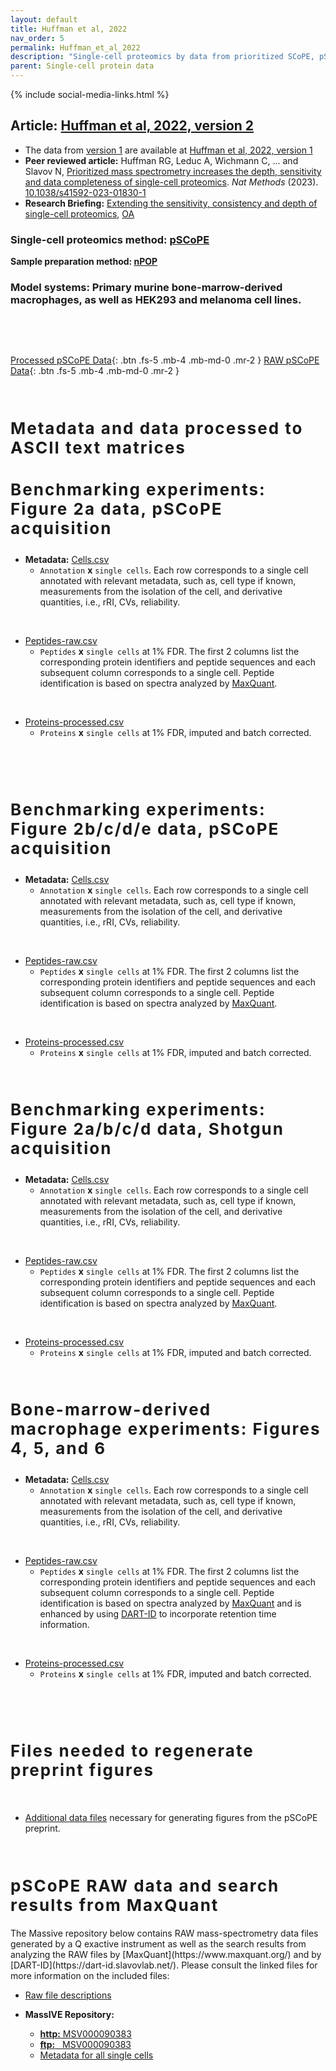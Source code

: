 ```yaml
---
layout: default
title: Huffman et al, 2022
nav_order: 5
permalink: Huffman_et_al_2022
description: "Single-cell proteomics by data from prioritized SCoPE, pSCoPE | Slavov Laboratory"
parent: Single-cell protein data
---
```

{% include social-media-links.html %}


## Article: [Huffman et al, 2022, version 2](https://www.biorxiv.org/content/10.1101/2022.03.16.484655v2)
* The data from [version 1](https://www.biorxiv.org/content/10.1101/2022.03.16.484655v1) are available at [Huffman et al, 2022, version 1](Huffman_et_al_2022_v1)
 * **Peer reviewed article:** Huffman RG, Leduc A, Wichmann C, ... and Slavov N, [Prioritized mass spectrometry increases the depth, sensitivity and data completeness of single-cell proteomics][pSCoPE_Nature-Methods]. *Nat Methods*  (2023). [10.1038/s41592-023-01830-1](https://doi.org/10.1038/s41592-023-01830-1)
 * **Research Briefing:** [Extending the sensitivity, consistency and depth of single-cell proteomics](https://www.nature.com/articles/s41592-023-01786-2), [OA](https://rdcu.be/c9aAL)

### Single-cell proteomics method: [pSCoPE](pSCoPE)
**Sample preparation method: [nPOP](nPOP)**

### Model systems:  Primary murine bone-marrow-derived macrophages, as well as HEK293 and melanoma cell lines.




&nbsp;


&nbsp;

[Processed pSCoPE Data]({{site.baseurl}}#processed-single-cell-protein-data){: .btn .fs-5 .mb-4 .mb-md-0 .mr-2 }
[RAW pSCoPE Data]({{site.baseurl}}#RAW-single-cell-protein-data){: .btn .fs-5 .mb-4 .mb-md-0 .mr-2 }
<!--[10x Genomics Data]({{site.baseurl}}#single-cell-RNA-data){: .btn .fs-5 .mb-4 .mb-md-0 .mr-2 }-->

&nbsp;

<h2 style="letter-spacing: 2px; font-size: 26px;" id="processed-single-cell-protein-data" >Metadata and data processed to ASCII text matrices</h2>
<h3 style="letter-spacing: 2px; font-size: 26px;" id="processed-single-cell-protein-data" >Benchmarking experiments: Figure 2a data, pSCoPE acquisition</h3>

* **Metadata:** [Cells.csv](https://drive.google.com/file/d/1lQKsHj0C2ABbOG-IFO4lIdKPDnH2AJnf/view?usp=sharing)
   - `Annotation` **x**  `single cells`. Each row corresponds to a single cell annotated with relevant metadata, such as, cell type if known, measurements from the isolation of the cell, and derivative quantities, i.e., rRI, CVs, reliability.

&nbsp;   

* [Peptides-raw.csv](https://drive.google.com/file/d/1ln3k08jrHS7IyMK0HBJ_0YMHYQ1Hx0fu/view?usp=sharing)
  - `Peptides` **x** `single cells` at 1% FDR.  The first 2 columns list the corresponding protein identifiers and peptide sequences and each subsequent column corresponds to a single cell. Peptide identification is based on spectra analyzed by [MaxQuant](https://www.maxquant.org/).
  <!-- See [Specht et al., 2019](https://www.biorxiv.org/content/10.1101/665307v3) for details. -->  

&nbsp;

* [Proteins-processed.csv](https://drive.google.com/file/d/1l_oiiLFnQwlRwQprU2tOC-fOa9Gpjyhz/view?usp=sharing)
   - `Proteins` **x** `single cells` at 1% FDR, imputed and batch corrected.


&nbsp;

<!--* [sdrf_meta_data.tsv](https://drive.google.com/file/d/1T8BTfNDlYQkBTs8La6YRSCyD1RwNTvqk/view?usp=sharing)
   -  Meta data following the [Sample to Data file format (SDRF) for Proteomics project guidelines](https://github.com/bigbio/proteomics-metadata-standard) for  for all single cells used in analysis constituting all figures.-->

&nbsp;

<!--* [Joint protein-RNA data](https://drive.google.com/file/d/130FWc-s-Pd-mx3ymg22bI1qH5fiT7Ktv/view?usp=sharing)
   - `Gene` **x**  `single cells`. Both sets imputed and batch-corrected separately then combined, taking only genes common to both data sets. Uniprot accession numbers used to denote gene.-->

<!--&nbsp;-->

<!--* [Signal-to-noise data](https://drive.google.com/file/d/16dmI7qNdpJlPOn83dOZFhHfXv0du5Dip/view?usp=sharing)
  - `Peptides` and `Proteins` **x** `single cells` at 1% FDR.  The first 2 columns list the corresponding protein identifiers and peptide sequences and each subsequent column corresponds to a single cell. The quantitation is the Signal-to-noise (S/N) ratio for each single cell's corresponding reporter ion extracted from the RAW file. The single cell identification numbers are [mapped](https://drive.google.com/file/d/1PUfiGhmInYP3JW5Xoul7Tikl9RSHyQcN/view?usp=sharing) to cell type and RAW file. Complete extracted S/N for each RAW file can be found [here](https://drive.google.com/drive/folders/18_BQ15_JQKzbDt1JZo36MaJuOhN3tJCX?usp=sharing).  -->

<h3 style="letter-spacing: 2px; font-size: 26px;" id="processed-single-cell-protein-data" >Benchmarking experiments: Figure 2b/c/d/e data, pSCoPE acquisition</h3>

* **Metadata:** [Cells.csv](https://drive.google.com/file/d/1kj78MqYLuuGNGrrbdo6yn6rcYrW1VFh_/view?usp=sharing)
   - `Annotation` **x**  `single cells`. Each row corresponds to a single cell annotated with relevant metadata, such as, cell type if known, measurements from the isolation of the cell, and derivative quantities, i.e., rRI, CVs, reliability.

&nbsp;

* [Peptides-raw.csv](https://drive.google.com/file/d/1klNkkwmZGGbSN_7-PSW0B3Npm7f61mej/view?usp=sharing)
  - `Peptides` **x** `single cells` at 1% FDR.  The first 2 columns list the corresponding protein identifiers and peptide sequences and each subsequent column corresponds to a single cell. Peptide identification is based on spectra analyzed by [MaxQuant](https://www.maxquant.org/).
  <!-- See [Specht et al., 2019](https://www.biorxiv.org/content/10.1101/665307v3) for details. -->

&nbsp;

* [Proteins-processed.csv](https://drive.google.com/file/d/1klrNDcw9D3DFTwSD8YuuNj2iVYLjIxXx/view?usp=sharing)
   - `Proteins` **x** `single cells` at 1% FDR, imputed and batch corrected.

&nbsp;



<h3 style="letter-spacing: 2px; font-size: 26px;" id="processed-single-cell-protein-data" >Benchmarking experiments: Figure 2a/b/c/d data, Shotgun acquisition</h3>

* **Metadata:** [Cells.csv](https://drive.google.com/file/d/1lrItjbGeBwlqblG1Vx4Mk8fta0lSbyU7/view?usp=sharing)
   - `Annotation` **x**  `single cells`. Each row corresponds to a single cell annotated with relevant metadata, such as, cell type if known, measurements from the isolation of the cell, and derivative quantities, i.e., rRI, CVs, reliability.

&nbsp;

* [Peptides-raw.csv](https://drive.google.com/file/d/1lwTcbxCtzFeSLWQZVkSR_9-tXmTP67zc/view?usp=sharing)
  - `Peptides` **x** `single cells` at 1% FDR.  The first 2 columns list the corresponding protein identifiers and peptide sequences and each subsequent column corresponds to a single cell. Peptide identification is based on spectra analyzed by [MaxQuant](https://www.maxquant.org/).
  <!-- See [Specht et al., 2019](https://www.biorxiv.org/content/10.1101/665307v3) for details. -->

&nbsp;

* [Proteins-processed.csv](https://drive.google.com/file/d/1m1jxJavwqxEv11hOVhwiGOlCP_6Lg4l6/view?usp=sharing)
   - `Proteins` **x** `single cells` at 1% FDR, imputed and batch corrected.

&nbsp;


<!-- * [sdrf_meta_data.tsv](https://drive.google.com/file/d/1T8BTfNDlYQkBTs8La6YRSCyD1RwNTvqk/view?usp=sharing)
   -  Meta data following the [Sample to Data file format (SDRF) for Proteomics project guidelines](https://github.com/bigbio/proteomics-metadata-standard) for  for all single cells used in analysis constituting all figures. -->  

<h3 style="letter-spacing: 2px; font-size: 26px;" id="processed-single-cell-protein-data" >Bone-marrow-derived macrophage experiments: Figures 4, 5, and 6</h3>

* **Metadata:** [Cells.csv](https://drive.google.com/file/d/1OHEf8PQ7REerh0kFlnxj3bHFQ2HTmRKL/view?usp=sharing)
   - `Annotation` **x**  `single cells`. Each row corresponds to a single cell annotated with relevant metadata, such as, cell type if known, measurements from the isolation of the cell, and derivative quantities, i.e., rRI, CVs, reliability.

&nbsp;

* [Peptides-raw.csv](https://drive.google.com/file/d/1mCNeDcxUT5eWKwSruC-aThnKM9PNtEcO/view?usp=sharing)
  - `Peptides` **x** `single cells` at 1% FDR.  The first 2 columns list the corresponding protein identifiers and peptide sequences and each subsequent column corresponds to a single cell. Peptide identification is based on spectra analyzed by [MaxQuant](https://www.maxquant.org/)  and is enhanced by using [DART-ID](https://dart-id.slavovlab.net/) to incorporate retention time information.
  <!-- See [Specht et al., 2019](https://www.biorxiv.org/content/10.1101/665307v3) for details. -->  

&nbsp;

* [Proteins-processed.csv](https://drive.google.com/file/d/1qHU5wtXoKxBcZ73QPWSUavOeO2xk1zvR/view?usp=sharing)
   - `Proteins` **x** `single cells` at 1% FDR, imputed and batch corrected.

&nbsp;


<!-- * [sdrf_meta_data.tsv](https://drive.google.com/file/d/1T8BTfNDlYQkBTs8La6YRSCyD1RwNTvqk/view?usp=sharing)
   -  Meta data following the [Sample to Data file format (SDRF) for Proteomics project guidelines](https://github.com/bigbio/proteomics-metadata-standard) for  for all single cells used in analysis constituting all figures. -->

<!-- * [DART-ID input](https://drive.google.com/drive/folders/1ohLco5KHX95jyXIZUAZDvrrbip1RzZ_1?usp=sharing) -->


&nbsp;
<!-- * [GSEA: GOrilla output](https://drive.google.com/drive/folders/1DCp_euY0Cj_NWWG5xQsx7CTN3ju5LI_O?usp=sharing)
&nbsp; -->

<!-- * [Minimal data files](https://drive.google.com/drive/folders/10pOMMlxHsFIyPa9X2auq6xKJssqFgo-D?usp=sharing) necessary for generating Peptides-raw.csv and Proteins-processed.csv -->

<h2 style="letter-spacing: 2px; font-size: 26px;" id="processed-single-cell-protein-data" >Files needed to regenerate preprint figures</h2>

&nbsp;

* [Additional data files](https://drive.google.com/file/d/1MDbBtue0UgI6qhAHeiXW-YnIk4ONHqST/view?usp=sharing) necessary for generating figures from the pSCoPE preprint.
<!-- [SCoPE2 article](https://doi.org/10.1101/665307). -->



&nbsp;


<h2 style="letter-spacing: 2px; font-size: 26px;" id="RAW-single-cell-protein-data" >pSCoPE RAW data and search results from MaxQuant</h2>
The Massive repository below contains RAW mass-spectrometry data files generated by a Q exactive instrument as well as the search results from analyzing the RAW files by [MaxQuant](https://www.maxquant.org/)  and by [DART-ID](https://dart-id.slavovlab.net/). Please consult the linked files for more information on the included files:

<!--* [MaxQuant results descriptions](https://drive.google.com/open?id=1qXThKpGPx1tBcxvYFvNM0zCSeyILDzE6) -->

* [Raw file descriptions](https://docs.google.com/spreadsheets/d/1EoBFPIgXXSYqP5khTAp7LMG75HYGK2uT/edit?usp=sharing&rtpof=true&sd=true)

* **MassIVE Repository:**
  - [**http:**  MSV000090383](https://massive.ucsd.edu/ProteoSAFe/dataset.jsp?task=76188b5c13714a6da059d2845fca1c64)
  - [**ftp:** &nbsp; MSV000090383](ftp://massive.ucsd.edu/MSV000090383/)
  - [Metadata for all single cells](https://drive.google.com/file/d/1GoxjnZ9F2N7AK83T81zRU-BYLJ7G9yyB/view)

<!-- * **MassIVE Repository 2:**
  - [**http:**  MSV000084660](https://massive.ucsd.edu/ProteoSAFe/dataset.jsp?accession=MSV000084660)
  - [**ftp:** &nbsp; MSV000084660](ftp://massive.ucsd.edu/MSV000084660) -->



&nbsp;

[pSCoPE_Nature-Methods]: https://www.nature.com/articles/s41592-023-01830-1 "Prioritized mass spectrometry increases the depth, sensitivity and data completeness of single-cell proteomics"

&nbsp;  

&nbsp;

&nbsp;  

&nbsp;

&nbsp;


&nbsp;

&nbsp;

&nbsp;

&nbsp;

&nbsp;

&nbsp;

&nbsp;

&nbsp;

&nbsp;

&nbsp;

&nbsp;

&nbsp;

&nbsp;
